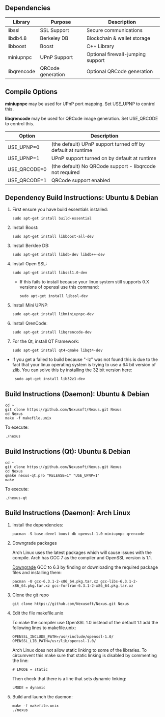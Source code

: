 ## Dependencies

| Library      | Purpose           | Description                       |
| ------------ | ----------------- | --------------------------------- |
| libssl       | SSL Support       | Secure communications             |
| libdb4.8     | Berkeley DB       | Blockchain & wallet storage       |
| libboost     | Boost             | C++ Library                       |
| miniupnpc    | UPnP Support      | Optional firewall-jumping support |
| libqrencode  | QRCode generation | Optional QRCode generation        |

## Compile Options

**miniupnpc** may be used for UPnP port mapping. Set USE_UPNP to control this.

**libqrencode** may be used for QRCode image generation. Set USE_QRCODE to control this.

| Option       | Description |
| ------------ | ----------- |
| USE_UPNP=0   | (the default) UPnP support turned off by default at runtime |
| USE_UPNP=1   | UPnP support turned on by default at runtime |
| USE_QRCODE=0 | (the default) No QRCode support - libqrcode not required |
| USE_QRCODE=1 | QRCode support enabled |

## Dependency Build Instructions: Ubuntu & Debian

1. First ensure you have build essentials installed:

       sudo apt-get install build-essential
    
2. Install Boost:

       sudo apt-get install libboost-all-dev
    
3. Install Berklee DB:

       sudo apt-get install libdb-dev libdb++-dev
    
4. Install Open SSL:

       sudo apt-get install libssl1.0-dev
    
   * If this fails to install because your linux system still supports 0.X
     versions of openssl use this command:
   
         sudo apt-get install libssl-dev
    
5. Install Mini UPNP:

       sudo apt-get install libminiupnpc-dev
    
6. Install QrenCode:

       sudo apt-get install libqrencode-dev
    
7. For the Qt, install QT Framework:

       sudo apt-get install qt4-qmake libqt4-dev

* If you get a failed to build because "-lz" was not found this is due to the
fact that your linux operating system is trying to use a 64 bit version of
zlib. You can solve this by installing the 32 bit version here:

       sudo apt-get install lib32z1-dev

## Build Instructions (Daemon): Ubuntu & Debian

    cd ~
    git clone https://github.com/Nexusoft/Nexus.git Nexus
    cd Nexus
    make -f makefile.unix

To execute:

    ./nexus

## Build Instructions (Qt): Ubuntu & Debian

    cd ~
    git clone https://github.com/Nexusoft/Nexus.git Nexus
    cd Nexus
    qmake nexus-qt.pro "RELEASE=1" "USE_UPNP=1"
    make

To execute:

    ./nexus-qt


## Build Instructions (Daemon): Arch Linux

1. Install the dependencies:

   ```
   pacman -S base-devel boost db openssl-1.0 miniupnpc qrencode
   ```

2. Downgrade packages

   Arch Linux uses the latest packages which will cause issues with the
   compile. Arch has GCC 7 as the compiler and OpenSSL version is 1.1.

   [Downgrade](https://wiki.archlinux.org/index.php/Downgrading_packages) GCC
   to 6.3 by finding or downloading the required package files and installing
   them:

    ```
    pacman -U gcc-6.3.1-2-x86_64.pkg.tar.xz gcc-libs-6.3.1-2-x86_64.pkg.tar.xz gcc-fortran-6.3.1-2-x86_64.pkg.tar.xz
    ```

3. Clone the git repo
   
   ```
   git clone https://github.com/Nexusoft/Nexus.git Nexus
   ```

4. Edit the file makefile.unix

   To make the compiler use OpenSSL 1.0 instead of the default 1.1 add the
   following lines to makefile.unix:
   ```
   OPENSSL_INCLUDE_PATH=/usr/include/openssl-1.0/
   OPENSSL_LIB_PATH=/usr/lib/openssl-1.0/
   ```

   Arch Linux does not allow static linking to some of the libraries. To
   circumvent this make sure that static linking is disabled by commenting the
   line:
   ```
   # LMODE = static
   ```

   Then check that there is a line that sets dynamic linking:
   ```
   LMODE = dynamic
   ```

5. Build and launch the daemon:
   ```
   make -f makefile.unix
   ./nexus
   ```
